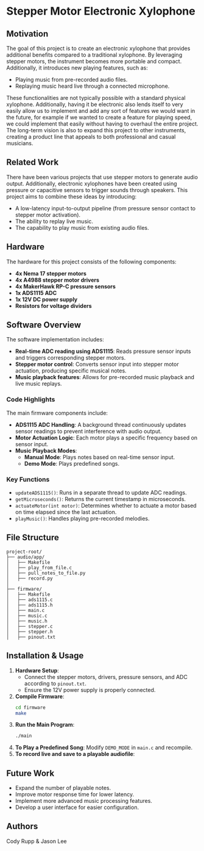 # Stepper Motor Electronic Xylophone

## Motivation
The goal of this project is to create an electronic xylophone that provides additional benefits compared to a traditional xylophone. By leveraging stepper motors, the instrument becomes more portable and compact. Additionally, it introduces new playing features, such as:
- Playing music from pre-recorded audio files.
- Replaying music heard live through a connected microphone.

These functionalities are not typically possible with a standard physical xylophone. Additionally, having it be electronic also lends itself to very easily allow us to implement and add any sort of features we would want in the future, for example if we wanted to create a feature for playing speed, we could implement that easily without having to overhaul the entire project. The long-term vision is also to expand this project to other instruments, creating a product line that appeals to both professional and casual musicians.

## Related Work
There have been various projects that use stepper motors to generate audio output. Additionally, electronic xylophones have been created using pressure or capacitive sensors to trigger sounds through speakers. This project aims to combine these ideas by introducing:
- A low-latency input-to-output pipeline (from pressure sensor contact to stepper motor activation).
- The ability to replay live music.
- The capability to play music from existing audio files.

## Hardware
The hardware for this project consists of the following components:
- **4x Nema 17 stepper motors**
- **4x A4988 stepper motor drivers**
- **4x MakerHawk RP-C pressure sensors**
- **1x ADS1115 ADC**
- **1x 12V DC power supply**
- **Resistors for voltage dividers**

## Software Overview
The software implementation includes:
- **Real-time ADC reading using ADS1115**: Reads pressure sensor inputs and triggers corresponding stepper motors.
- **Stepper motor control**: Converts sensor input into stepper motor actuation, producing specific musical notes.
- **Music playback features**: Allows for pre-recorded music playback and live music replays.

### Code Highlights
The main firmware components include:
- **ADS1115 ADC Handling**: A background thread continuously updates sensor readings to prevent interference with audio output.
- **Motor Actuation Logic**: Each motor plays a specific frequency based on sensor input.
- **Music Playback Modes**:
  - **Manual Mode**: Plays notes based on real-time sensor input.
  - **Demo Mode**: Plays predefined songs.

### Key Functions
- `updateADS1115()`: Runs in a separate thread to update ADC readings.
- `getMicroseconds()`: Returns the current timestamp in microseconds.
- `actuateMotor(int motor)`: Determines whether to actuate a motor based on time elapsed since the last actuation.
- `playMusic()`: Handles playing pre-recorded melodies.

## File Structure
```
project-root/
├── audio/app/
│   ├── Makefile
│   ├── play_from_file.c
│   ├── pull_notes_to_file.py
│   ├── record.py
│
├── firmware/
│   ├── Makefile
│   ├── ads1115.c
│   ├── ads1115.h
│   ├── main.c
│   ├── music.c
│   ├── music.h
│   ├── stepper.c
│   ├── stepper.h
│   ├── pinout.txt
```

## Installation & Usage
1. **Hardware Setup**:
   - Connect the stepper motors, drivers, pressure sensors, and ADC according to `pinout.txt`.
   - Ensure the 12V power supply is properly connected.
2. **Compile Firmware**:
   ```sh
   cd firmware
   make
   ```
3. **Run the Main Program**:
   ```sh
   ./main
   ```
4. **To Play a Predefined Song**:
   Modify `DEMO_MODE` in `main.c` and recompile.
5. **To record live and save to a playable audiofile**:
   
## Future Work
- Expand the number of playable notes.
- Improve motor response time for lower latency.
- Implement more advanced music processing features.
- Develop a user interface for easier configuration.

## Authors
Cody Rupp & Jason Lee
